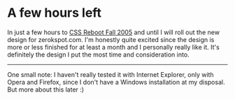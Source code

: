 # A few hours left

In just a few hours to <a href="http://www.cssreboot.com/">CSS Reboot Fall 2005</a> and until I will roll out the new design for zerokspot.com. I'm honestly quite excited since the design is more or less finished for at least a month and I personally really like it. It's definitely the design I put the most time and consideration into.

-------------------------------



One small note: I haven't really tested it with Internet Explorer, only with Opera and Firefox, since I don't have a Windows installation at my disposal. But more about this later :)